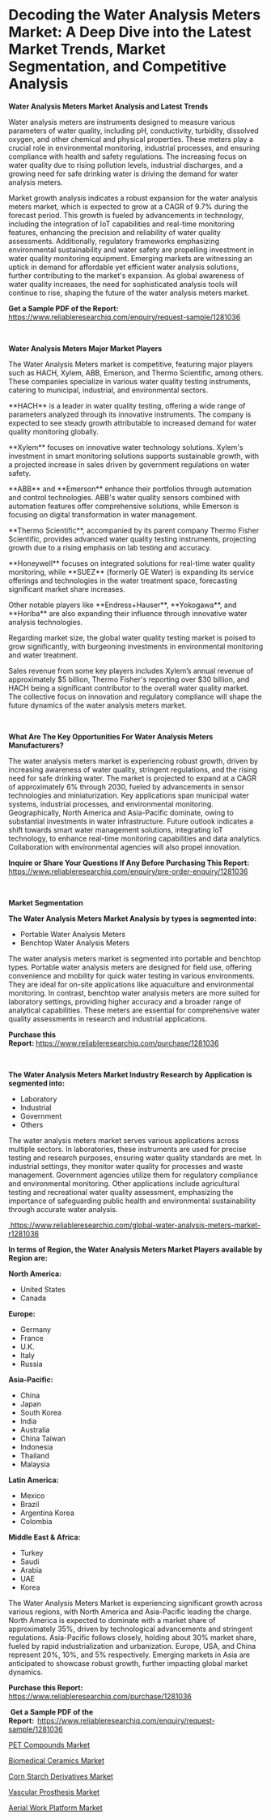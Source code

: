 <p><h1>Decoding the Water Analysis Meters Market: A Deep Dive into the Latest Market Trends, Market Segmentation, and Competitive Analysis</h1></p><p><strong>Water Analysis Meters Market Analysis and Latest Trends</strong></p>
<p><p>Water analysis meters are instruments designed to measure various parameters of water quality, including pH, conductivity, turbidity, dissolved oxygen, and other chemical and physical properties. These meters play a crucial role in environmental monitoring, industrial processes, and ensuring compliance with health and safety regulations. The increasing focus on water quality due to rising pollution levels, industrial discharges, and a growing need for safe drinking water is driving the demand for water analysis meters. </p><p>Market growth analysis indicates a robust expansion for the water analysis meters market, which is expected to grow at a CAGR of 9.7% during the forecast period. This growth is fueled by advancements in technology, including the integration of IoT capabilities and real-time monitoring features, enhancing the precision and reliability of water quality assessments. Additionally, regulatory frameworks emphasizing environmental sustainability and water safety are propelling investment in water quality monitoring equipment. Emerging markets are witnessing an uptick in demand for affordable yet efficient water analysis solutions, further contributing to the market's expansion. As global awareness of water quality increases, the need for sophisticated analysis tools will continue to rise, shaping the future of the water analysis meters market.</p></p>
<p><strong>Get a Sample PDF of the Report:&nbsp;</strong> <a href="https://www.reliableresearchiq.com/enquiry/request-sample/1281036?utm_campaign=1358&utm_medium=2&utm_source=Github&utm_content=ia&utm_term=30092024&utm_id=water-analysis-meters">https://www.reliableresearchiq.com/enquiry/request-sample/1281036</a></p>
<p>&nbsp;</p>
<p><strong>Water Analysis Meters Major Market Players</strong></p>
<p><p>The Water Analysis Meters market is competitive, featuring major players such as HACH, Xylem, ABB, Emerson, and Thermo Scientific, among others. These companies specialize in various water quality testing instruments, catering to municipal, industrial, and environmental sectors.</p><p>**HACH** is a leader in water quality testing, offering a wide range of parameters analyzed through its innovative instruments. The company is expected to see steady growth attributable to increased demand for water quality monitoring globally.</p><p>**Xylem** focuses on innovative water technology solutions. Xylem's investment in smart monitoring solutions supports sustainable growth, with a projected increase in sales driven by government regulations on water safety.</p><p>**ABB** and **Emerson** enhance their portfolios through automation and control technologies. ABB's water quality sensors combined with automation features offer comprehensive solutions, while Emerson is focusing on digital transformation in water management.</p><p>**Thermo Scientific**, accompanied by its parent company Thermo Fisher Scientific, provides advanced water quality testing instruments, projecting growth due to a rising emphasis on lab testing and accuracy.</p><p>**Honeywell** focuses on integrated solutions for real-time water quality monitoring, while **SUEZ** (formerly GE Water) is expanding its service offerings and technologies in the water treatment space, forecasting significant market share increases.</p><p>Other notable players like **Endress+Hauser**, **Yokogawa**, and **Horiba** are also expanding their influence through innovative water analysis technologies.</p><p>Regarding market size, the global water quality testing market is poised to grow significantly, with burgeoning investments in environmental monitoring and water treatment.</p><p>Sales revenue from some key players includes Xylem’s annual revenue of approximately $5 billion, Thermo Fisher's reporting over $30 billion, and HACH being a significant contributor to the overall water quality market. The collective focus on innovation and regulatory compliance will shape the future dynamics of the water analysis meters market.</p></p>
<p>&nbsp;</p>
<p><strong>What Are The Key Opportunities For Water Analysis Meters Manufacturers?</strong></p>
<p><p>The water analysis meters market is experiencing robust growth, driven by increasing awareness of water quality, stringent regulations, and the rising need for safe drinking water. The market is projected to expand at a CAGR of approximately 6% through 2030, fueled by advancements in sensor technologies and miniaturization. Key applications span municipal water systems, industrial processes, and environmental monitoring. Geographically, North America and Asia-Pacific dominate, owing to substantial investments in water infrastructure. Future outlook indicates a shift towards smart water management solutions, integrating IoT technology, to enhance real-time monitoring capabilities and data analytics. Collaboration with environmental agencies will also propel innovation.</p></p>
<p><strong>Inquire or Share Your Questions If Any Before Purchasing This Report:</strong> <a href="https://www.reliableresearchiq.com/enquiry/pre-order-enquiry/1281036?utm_campaign=1358&utm_medium=2&utm_source=Github&utm_content=ia&utm_term=30092024&utm_id=water-analysis-meters">https://www.reliableresearchiq.com/enquiry/pre-order-enquiry/1281036</a></p>
<p>&nbsp;</p>
<p><strong>Market Segmentation</strong></p>
<p><strong>The Water Analysis Meters Market Analysis by types is segmented into:</strong></p>
<p><ul><li>Portable Water Analysis Meters</li><li>Benchtop Water Analysis Meters</li></ul></p>
<p><p>The water analysis meters market is segmented into portable and benchtop types. Portable water analysis meters are designed for field use, offering convenience and mobility for quick water testing in various environments. They are ideal for on-site applications like aquaculture and environmental monitoring. In contrast, benchtop water analysis meters are more suited for laboratory settings, providing higher accuracy and a broader range of analytical capabilities. These meters are essential for comprehensive water quality assessments in research and industrial applications.</p></p>
<p><strong>Purchase this Report:&nbsp;</strong><a href="https://www.reliableresearchiq.com/purchase/1281036?utm_campaign=1358&utm_medium=2&utm_source=Github&utm_content=ia&utm_term=30092024&utm_id=water-analysis-meters">https://www.reliableresearchiq.com/purchase/1281036</a></p>
<p>&nbsp;</p>
<p><strong>The Water Analysis Meters Market Industry Research by Application is segmented into:</strong></p>
<p><ul><li>Laboratory</li><li>Industrial</li><li>Government</li><li>Others</li></ul></p>
<p><p>The water analysis meters market serves various applications across multiple sectors. In laboratories, these instruments are used for precise testing and research purposes, ensuring water quality standards are met. In industrial settings, they monitor water quality for processes and waste management. Government agencies utilize them for regulatory compliance and environmental monitoring. Other applications include agricultural testing and recreational water quality assessment, emphasizing the importance of safeguarding public health and environmental sustainability through accurate water analysis.</p></p>
<p><a href="https://www.reliableresearchiq.com/global-water-analysis-meters-market-r1281036?utm_campaign=1358&utm_medium=2&utm_source=Github&utm_content=ia&utm_term=30092024&utm_id=water-analysis-meters">&nbsp;https://www.reliableresearchiq.com/global-water-analysis-meters-market-r1281036</a></p>
<p><strong>In terms of Region, the Water Analysis Meters Market Players available by Region are:</strong></p>
<p>
    <p> <strong> North America: </strong>
        <ul>
            <li>United States</li>
            <li>Canada</li>
        </ul>
        </p> 
    <p> <strong> Europe: </strong>
        <ul>
            <li>Germany</li>
            <li>France</li>
            <li>U.K.</li>
            <li>Italy</li>
            <li>Russia</li>
        </ul>
        </p> 
    <p> <strong> Asia-Pacific: </strong>
        <ul>
            <li>China</li>
            <li>Japan</li>
            <li>South Korea</li>
            <li>India</li>
            <li>Australia</li>
            <li>China Taiwan</li>
            <li>Indonesia</li>
            <li>Thailand</li>
            <li>Malaysia</li>
        </ul>
        </p> 
    <p> <strong> Latin America: </strong>
        <ul>
            <li>Mexico</li>
            <li>Brazil</li>
            <li>Argentina Korea</li>
            <li>Colombia</li>
        </ul>
        </p> 
    <p> <strong> Middle East & Africa: </strong>
        <ul>
            <li>Turkey</li>
            <li>Saudi</li>
            <li>Arabia</li>
            <li>UAE</li>
            <li>Korea</li>
        </ul>
    </p>
    </p>
<p><p>The Water Analysis Meters Market is experiencing significant growth across various regions, with North America and Asia-Pacific leading the charge. North America is expected to dominate with a market share of approximately 35%, driven by technological advancements and stringent regulations. Asia-Pacific follows closely, holding about 30% market share, fueled by rapid industrialization and urbanization. Europe, USA, and China represent 20%, 10%, and 5% respectively. Emerging markets in Asia are anticipated to showcase robust growth, further impacting global market dynamics.</p></p>
<p><strong>Purchase this Report: </strong><a href="https://www.reliableresearchiq.com/purchase/1281036?utm_campaign=1358&utm_medium=2&utm_source=Github&utm_content=ia&utm_term=30092024&utm_id=water-analysis-meters">https://www.reliableresearchiq.com/purchase/1281036</a></p>
<p>&nbsp;<strong>Get a Sample PDF of the Report:&nbsp;&nbsp;</strong><a href="https://www.reliableresearchiq.com/enquiry/request-sample/1281036?utm_campaign=1358&utm_medium=2&utm_source=Github&utm_content=ia&utm_term=30092024&utm_id=water-analysis-meters">https://www.reliableresearchiq.com/enquiry/request-sample/1281036</a></p>
<p><strong></strong></p>
<p><p><a href="https://issuu.com/reportprime-2/docs/pet-compounds-market-size-2030.pptx_6e2f8706bc072b?utm_campaign=1358&utm_medium=2&utm_source=Github&utm_content=ia&utm_term=30092024&utm_id=water-analysis-meters">PET Compounds Market</a></p><p><a href="https://www.linkedin.com/pulse/biomedical-ceramics-market-growth-segmentation-regional-8qvxe?utm_campaign=1358&utm_medium=2&utm_source=Github&utm_content=ia&utm_term=30092024&utm_id=water-analysis-meters">Biomedical Ceramics Market</a></p><p><a href="https://issuu.com/reportprime-2/docs/corn-starch-derivatives-market-size_a4aa532135ebd3?utm_campaign=1358&utm_medium=2&utm_source=Github&utm_content=ia&utm_term=30092024&utm_id=water-analysis-meters">Corn Starch Derivatives Market</a></p><p><a href="https://www.linkedin.com/pulse/global-vascular-prosthesis-market-trends-insights-growth-opportunities-yvzge?utm_campaign=1358&utm_medium=2&utm_source=Github&utm_content=ia&utm_term=30092024&utm_id=water-analysis-meters">Vascular Prosthesis Market</a></p><p><a href="https://www.linkedin.com/pulse/global-aerial-work-platform-market-status-2024-2031-forecast-clffe?utm_campaign=1358&utm_medium=2&utm_source=Github&utm_content=ia&utm_term=30092024&utm_id=water-analysis-meters">Aerial Work Platform Market</a></p></p>